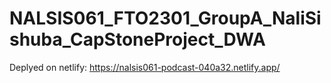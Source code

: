 # NALSIS061_FTO2301_GroupA_NaliSishuba_CapStoneProject_DWA
Deplyed on netlify: https://nalsis061-podcast-040a32.netlify.app/
